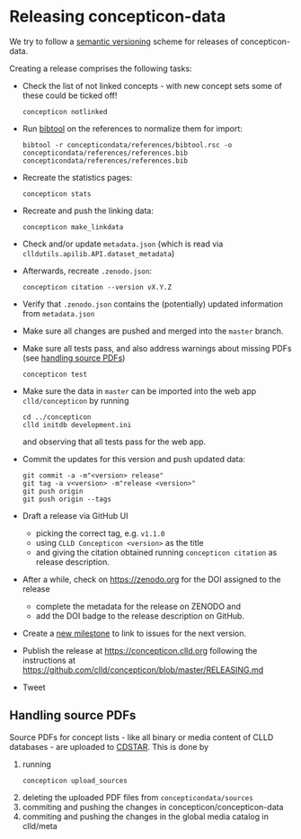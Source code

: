 
# Releasing concepticon-data

We try to follow a [semantic versioning](http://semver.org/) scheme for releases of
concepticon-data.

Creating a release comprises the following tasks:

- Check the list of not linked concepts - with new concept sets some of these could
  be ticked off!
  ```shell script
  concepticon notlinked
  ```

- Run [bibtool](http://www.gerd-neugebauer.de/software/TeX/BibTool/en/) on the references
to normalize them for import:
  ```shell script
  bibtool -r concepticondata/references/bibtool.rsc -o concepticondata/references/references.bib concepticondata/references/references.bib
  ```

- Recreate the statistics pages:
  ```shell script
  concepticon stats
  ```

- Recreate and push the linking data:
  ```shell script
  concepticon make_linkdata
  ```
- Check and/or update `metadata.json` (which is read via
  `clldutils.apilib.API.dataset_metadata`)

- Afterwards, recreate `.zenodo.json`:
  ```shell script
  concepticon citation --version vX.Y.Z
  ```

- Verify that `.zenodo.json` contains the (potentially) updated information from
  `metadata.json`

- Make sure all changes are pushed and merged into the `master` branch.
- Make sure all tests pass, and also address warnings about missing PDFs (see [handling source PDFs](#upload_sources))
  ```shell script
  concepticon test
  ```

- Make sure the data in `master` can be imported into the web app `clld/concepticon` by running
  ```shell script
  cd ../concepticon
  clld initdb development.ini
  ```
  and observing that all tests pass for the web app.

- Commit the updates for this version and push updated data:
  ```shell script
  git commit -a -m"<version> release"
  git tag -a v<version> -m"release <version>"
  git push origin
  git push origin --tags
  ```

- Draft a release via GitHub UI
  - picking the correct tag, e.g. `v1.1.0`
  - using `CLLD Concepticon <version>` as the title
  - and giving the citation obtained running `concepticon citation` as release description.

- After a while, check on https://zenodo.org for the DOI assigned to the release
  - complete the metadata for the release on ZENODO and
  - add the DOI badge to the release description on GitHub.
- Create a [new milestone](https://github.com/concepticon/concepticon-data/milestones) to
  link to issues for the next version.

- Publish the release at https://concepticon.clld.org following the instructions
  at https://github.com/clld/concepticon/blob/master/RELEASING.md

- Tweet


<a name="upload_sources"> </a>
## Handling source PDFs

Source PDFs for concept lists - like all binary or media content of CLLD databases - are
uploaded to [CDSTAR](https://cdstar.eva.mpg.de). This is done by

1. running
   ```shell script
   concepticon upload_sources
   ```
2. deleting the uploaded PDF files from `concepticondata/sources`
3. commiting and pushing the changes in concepticon/concepticon-data
4. commiting and pushing the changes in the global media catalog in clld/meta

